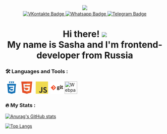 <div id="header" align="center">
  <img src="https://media.giphy.com/media/k0ijJhqrUP4T2EvmJ1/giphy.gif" width="150"/>
</div>
<div id="badges" align="center" display="flex">
  <a href="https://vk.com/filipcevaa">
    <img src="https://img.shields.io/badge/VKontakte-blue?style=for-the-badge&logo=vk&logoColor=white" alt="VKontakte Badge"/>
  </a>
  <a href="https://wa.me/79651897327">
    <img src="https://img.shields.io/badge/WhatsApp-success?style=for-the-badge&logo=whatsapp&logoColor=white" alt="Whatsapp Badge"/>
  </a>
  <a href="https://t.me/filipceva">
    <img src="https://img.shields.io/badge/Telegram-blue?style=for-the-badge&logo=telegram&logoColor=white" alt="Telegram Badge"/>
  </a>
</div>

<h1 align="center">Hi there! <img src="https://github.com/blackcater/blackcater/raw/main/images/Hi.gif" height="32"/><br />My name is Sasha and I'm frontend-developer from Russia</h1>



### :hammer_and_wrench: Languages and Tools :

<div display="flex">
  <img src="https://github.com/devicons/devicon/blob/master/icons/css3/css3-plain-wordmark.svg"  title="CSS3" alt="CSS" width="40" height="40"/>&nbsp;
  <img src="https://github.com/devicons/devicon/blob/master/icons/html5/html5-original.svg" title="HTML5" alt="HTML" width="40" height="40"/>&nbsp;
  <img src="https://github.com/devicons/devicon/blob/master/icons/javascript/javascript-original.svg" title="JavaScript" alt="JavaScript" width="40" height="40"/>&nbsp;
  <img src="https://github.com/devicons/devicon/blob/master/icons/git/git-original-wordmark.svg" title="Git" **alt="Git" width="40" height="40"/>
  <img src="https://github.com/devicons/devicon/edit/master/icons/webpack/webpack-original-wordmark.svg" title="Webpack" **alt="Webpack" width="40" height="40"/>
</div>

### :fire: My Stats :

[![Anurag's GitHub stats](https://github-readme-stats.vercel.app/api?username=sasha-harkova)](https://github.com/anuraghazra/github-readme-stats)

[![Top Langs](https://github-readme-stats.vercel.app/api/top-langs/?username=sasha-harkova)](https://github.com/anuraghazra/github-readme-stats)


